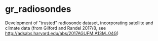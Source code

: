 # gr_radiosondes
Development of "trusted" radiosonde dataset, incorporating satellite and climate data (from Gilford and Randel 2017/8, see http://adsabs.harvard.edu/abs/2017AGUFM.A13M..04G)
